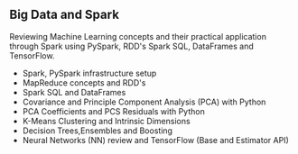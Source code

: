 ## Big Data and Spark

Reviewing Machine Learning concepts and their practical application through Spark using PySpark, RDD's Spark SQL, DataFrames and TensorFlow.

* Spark, PySpark infrastructure setup 
* MapReduce concepts and RDD's
* Spark SQL and DataFrames
* Covariance and Principle Component Analysis (PCA) with Python 
* PCA Coefficients and PCS Residuals with Python
* K-Means Clustering and Intrinsic Dimensions
* Decision Trees,Ensembles and Boosting
* Neural Networks (NN) review and TensorFlow (Base and Estimator API)
